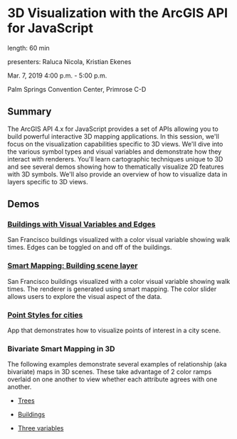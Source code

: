 # 3D Visualization with the ArcGIS API for JavaScript

length: 60 min

presenters: Raluca Nicola, Kristian Ekenes

Mar. 7, 2019 4:00 p.m. - 5:00 p.m.

Palm Springs Convention Center, Primrose C-D

## Summary

The ArcGIS API 4.x for JavaScript provides a set of APIs allowing you to build powerful interactive 3D mapping applications. In this session, we'll focus on the visualization capabilities specific to 3D views. We'll dive into the various symbol types and visual variables and demonstrate how they interact with renderers. You'll learn cartographic techniques unique to 3D and see several demos showing how to thematically visualize 2D features with 3D symbols. We'll also provide an overview of how to visualize data in layers specific to 3D views.

## Demos

### [Buildings with Visual Variables and Edges](https://ekenes.github.io/conferences/ds-2019/3d-viz/demos/thematic-edges/)

San Francisco buildings visualized with a color visual variable showing walk times. Edges can be toggled on and off of the buildings.

### [Smart Mapping: Building scene layer](https://ekenes.github.io/conferences/ds-2019/3d-viz/demos/thematic-edges/)

San Francisco buildings visualized with a color visual variable showing walk times. The renderer is generated using smart mapping. The color slider allows users to explore the visual aspect of the data.

### [Point Styles for cities](https://developers.arcgis.com/javascript/latest/sample-code/visualization-point-styles/index.html)

App that demonstrates how to visualize points of interest in a city scene.

### Bivariate Smart Mapping in 3D

The following examples demonstrate several examples of relationship (aka bivariate) maps in 3D scenes. These take advantage of 2 color ramps overlaid on one another to view whether each attribute agrees with one another.

- [Trees](https://ekenes.github.io/esri-ts-samples/visualization/smart-mapping/relationship/trees/)

- [Buildings](https://ekenes.github.io/esri-ts-samples/visualization/smart-mapping/relationship/buildings-energy/)

- [Three variables](https://ekenes.github.io/esri-ts-samples/visualization/smart-mapping/relationship/transit/)
